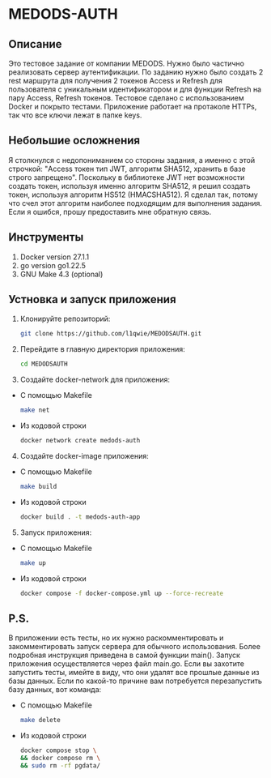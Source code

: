 # MEDODS-AUTH

## Описание
Это тестовое задание от компании MEDODS. Нужно было частично реализовать сервер аутентификации. По заданию нужно было создать 2 rest маршрута для получения 2 токенов Access и Refresh для пользователя с уникальным идентификатором и для функции Refresh на пару Access, Refresh токенов. Тестовое сделано с использованием Docker и покрыто тестами. Приложение работает на протаколе HTTPs, так что все ключи лежат в папке keys.

## Небольшие осложнения 
Я столкнулся с недопониманием со стороны задания, а именно с этой строчкой: "Access токен тип JWT, алгоритм SHA512, хранить в базе строго запрещено". Поскольку в библиотеке JWT нет возможности создать токен, используя именно алгоритм SHA512, я решил создать токен, используя алгоритм HS512 (HMACSHA512). Я сделал так, потому что счел этот алгоритм наиболее подходящим для выполнения задания. Если я ошибся, прошу предоставить мне обратную связь.

## Инструменты

1. Docker version 27.1.1
2. go version go1.22.5
3. GNU Make 4.3 (optional)

## Устновка и запуск приложения

1. Клонируйте репозиторий:  
    ```bash
    git clone https://github.com/l1qwie/MEDODSAUTH.git

2. Перейдите в главную директория приложения:
    ```bash
    cd MEDODSAUTH

3. Создайте docker-network для приложения:
   
- С помощью Makefile
     ```bash
    make net

- Из кодовой строки
    ```bash
    docker network create medods-auth

4. Создайте docker-image приложения:

- С помощью Makefile
    ```bash
    make build

- Из кодовой строки
    ```bash
    docker build . -t medods-auth-app

5. Запуск приложения: 

- С помощью Makefile
    ```bash
    make up

- Из кодовой строки
    ```bash
    docker compose -f docker-compose.yml up --force-recreate

## P.S.
В приложении есть тесты, но их нужно раскомментировать и закомментировать запуск сервера для обычного использования. Более подробная инструкция приведена в самой функции main(). Запуск приложения осуществляется через файл main.go. Если вы захотите запустить тесты, имейте в виду, что они удалят все прошлые данные из базы данных. Если по какой-то причине вам потребуется перезапустить базу данных, вот команда:
- С помощью Makefile
    ```bash
    make delete

- Из кодовой строки
    ```bash
    docker compose stop \
	&& docker compose rm \
	&& sudo rm -rf pgdata/